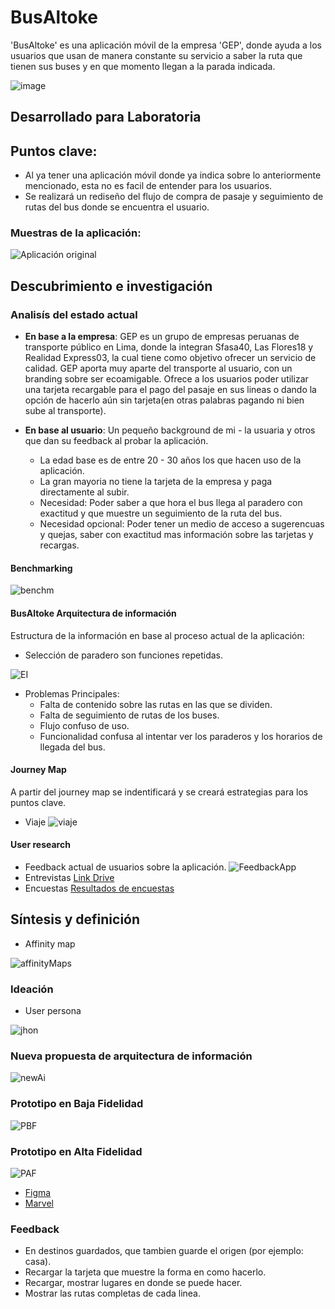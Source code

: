 # BusAltoke
'BusAltoke' es una aplicación móvil de la empresa 'GEP', donde ayuda a los usuarios que usan de manera constante su servicio a saber la ruta que tienen sus buses y en que momento llegan a la parada indicada.

![image](https://user-images.githubusercontent.com/30356026/37910130-633fdcc0-30d2-11e8-8dda-d2de24f3f8d4.png)


## Desarrollado para Laboratoria

## Puntos clave:
* Al ya tener una aplicación móvil donde ya indica sobre lo anteriormente mencionado, esta no es facil de entender para los usuarios.
* Se realizará un rediseño del flujo de compra de pasaje y seguimiento de rutas del bus donde se encuentra el usuario.

 ### Muestras de la aplicación:
 
 ![Aplicación original](assets/documents/origin.png)

 ## Descubrimiento e investigación
 ### Analisís del estado actual
 - **En base a la empresa**:  GEP es un grupo de empresas peruanas de transporte público en Lima, donde la integran Sfasa40, Las Flores18 y  Realidad Express03, la cual tiene como objetivo ofrecer un servicio de calidad.
 GEP aporta muy aparte del transporte al usuario, con un branding sobre ser ecoamigable. Ofrece a los usuarios poder utilizar una tarjeta recargable para el pago del pasaje en sus lineas o dando la opción de hacerlo aún sin tarjeta(en otras palabras pagando ni bien sube al transporte).

 - **En base al usuario**: Un pequeño background de mi - la usuaria y otros que dan su feedback al probar la aplicación.
    * La edad base es de entre 20 - 30 años los que hacen uso de la aplicación.
    * La gran mayoria no tiene la tarjeta de la empresa y paga directamente al subir.
    * Necesidad: Poder saber a que hora el bus llega al paradero con exactitud y que muestre un seguimiento de la ruta del bus.
    * Necesidad opcional: Poder tener un medio de acceso a sugerencuas y quejas, saber con exactitud mas información sobre las tarjetas y recargas.

 #### Benchmarking

 ![benchm](assets/documents/benchmarking.png)
#### BusAltoke Arquitectura de información
Estructura de la información en base al proceso actual de la aplicación:
* Selección de paradero son funciones repetidas.

![EI](assets/documents/eInformacion.jpg)

* Problemas Principales:
    - Falta de contenido sobre las rutas en las que se dividen.
    - Falta de seguimiento de rutas de los buses.
    - Flujo confuso de uso.
    - Funcionalidad confusa al intentar ver los paraderos y los horarios de llegada del bus.
#### Journey Map
A partir del journey map se indentificará y se creará estrategias para los puntos clave.

* Viaje
![viaje](assets/documents/JMViaje.jpg)

#### User research
* Feedback actual de usuarios sobre la aplicación.
![FeedbackApp](assets/documents/feedbackuser.png)
* Entrevistas [Link Drive](https://drive.google.com/open?id=1vnaxnEwmsOkipW4tgi-eYfAWQHFyk-Ex)
* Encuestas [Resultados de encuestas](https://docs.google.com/spreadsheets/d/1oYhzy1EKBkhn_p6WH7NTPPfQ9eA5YnH5FnrmsGDynGo/edit) 

## Síntesis y definición
* Affinity map

![affinityMaps](assets/documents/affinityMaps.jpg)

### Ideación
* User persona

![jhon](assets/documents/userpersona.png)

### Nueva propuesta de arquitectura de información

![newAi](assets/documents/newAI.jpg)

### Prototipo en Baja Fidelidad

![PBF](assets/documents/prototipoBF.jpg)

### Prototipo en Alta Fidelidad

![PAF](assets/documents/mapaPAF.JPG)
* [Figma](https://www.figma.com/file/KjjHy8RNSg7342W5d0oCML6w/BusAltoke)
* [Marvel](https://marvelapp.com/4j9g8h5)

### Feedback

* En destinos guardados, que tambien guarde el origen (por ejemplo: casa).
* Recargar la tarjeta que muestre la forma en como hacerlo.
* Recargar, mostrar lugares en donde se puede hacer.
* Mostrar las rutas completas de cada linea.
